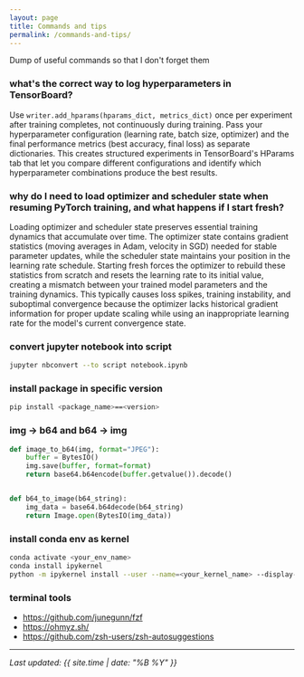 ```yaml
---
layout: page
title: Commands and tips
permalink: /commands-and-tips/
---
```


Dump of useful commands so that I don't forget them 

### what's the correct way to log hyperparameters in TensorBoard?

Use `writer.add_hparams(hparams_dict, metrics_dict)` once per experiment after training completes, not continuously during training. Pass your hyperparameter configuration (learning rate, batch size, optimizer) and the final performance metrics (best accuracy, final loss) as separate dictionaries. This creates structured experiments in TensorBoard's HParams tab that let you compare different configurations and identify which hyperparameter combinations produce the best results.

### why do I need to load optimizer and scheduler state when resuming PyTorch training, and what happens if I start fresh?

Loading optimizer and scheduler state preserves essential training dynamics that accumulate over time. The optimizer state contains gradient statistics (moving averages in Adam, velocity in SGD) needed for stable parameter updates, while the scheduler state maintains your position in the learning rate schedule. Starting fresh forces the optimizer to rebuild these statistics from scratch and resets the learning rate to its initial value, creating a mismatch between your trained model parameters and the training dynamics. This typically causes loss spikes, training instability, and suboptimal convergence because the optimizer lacks historical gradient information for proper update scaling while using an inappropriate learning rate for the model's current convergence state.

### convert jupyter notebook into script

```bash
jupyter nbconvert --to script notebook.ipynb
```

### install package in specific version

```bash
pip install <package_name>==<version>
```

### img -> b64 and b64 -> img

```python
def image_to_b64(img, format="JPEG"):
    buffer = BytesIO()
    img.save(buffer, format=format)
    return base64.b64encode(buffer.getvalue()).decode()


def b64_to_image(b64_string):
    img_data = base64.b64decode(b64_string)
    return Image.open(BytesIO(img_data))
```

### install conda env as kernel

```bash
conda activate <your_env_name>
conda install ipykernel
python -m ipykernel install --user --name=<your_kernel_name> --display-name="<your_env_name>"
```

### terminal tools

- https://github.com/junegunn/fzf
- https://ohmyz.sh/
- https://github.com/zsh-users/zsh-autosuggestions

---

*Last updated: {{ site.time | date: "%B %Y" }}*